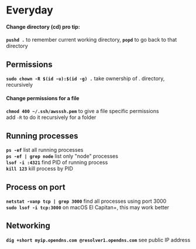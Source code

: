 # Everyday

#### Change directory \(cd\) pro tip:

**`pushd .`** to remember current working directory, **`popd`** to go back to that directory

## Permissions

**`sudo chown -R $(id -u):$(id -g) .`** take ownership of . directory, recursively

#### Change permissions for a file

**`chmod 400 ~/.ssh/awsssh.pem`** to give a file specific permissions  
add `-R` to do it recursively for a folder

## Running processes

**`ps -ef`** list all running processes  
**`ps -ef | grep node`** list only "node" processes  
**`lsof -i :4321`** find PID of running process  
**`kill 123`** kill process by PID

## Process on port

**`netstat -vanp tcp | grep 3000`** find all processes using port 3000  
**`sudo lsof -i tcp:3000`** on macOS El Capitan+, this may work better

## Networking

**`dig +short myip.opendns.com @resolver1.opendns.com`** see public IP address


